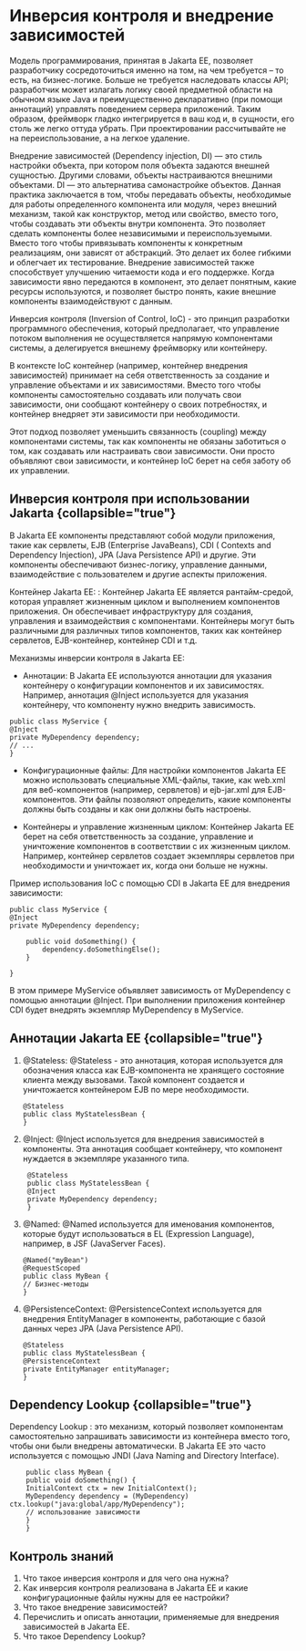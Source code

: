 # Инверсия контроля и внедрение зависимостей

Модель программирования, принятая в Jakarta EE, позволяет разработчику сосредоточиться именно на том, на чем требуется –
то есть, на бизнес-логике. Больше не требуется наследовать классы API; разработчик может излагать логику своей
предметной области на обычном языке Java и преимущественно декларативно (при помощи аннотаций) управлять поведением
сервера приложений. Таким образом, фреймворк гладко интегрируется в ваш код и, в сущности, его столь же легко оттуда
убрать. При проектировании рассчитывайте не на переиспользование, а на легкое удаление.

Внедрение зависимостей (Dependency injection, DI) — это стиль настройки объекта, при котором поля объекта задаются
внешней сущностью. Другими словами, объекты настраиваются внешними объектами. DI — это альтернатива самонастройке
объектов. Данная практика заключается в том, чтобы передавать объекты, необходимые для работы определенного компонента
или модуля, через внешний механизм, такой как конструктор, метод или свойство, вместо того, чтобы создавать эти объекты
внутри компонента. Это позволяет сделать компоненты более независимыми и переиспользуемыми. Вместо того чтобы
привязывать компоненты к конкретным реализациям, они зависят от абстракций. Это делает их более гибкими и облегчает их
тестирование. Внедрение зависимостей также способствует улучшению читаемости кода и его поддержке. Когда зависимости
явно передаются в компонент, это делает понятным, какие ресурсы используются, и позволяет быстро понять, какие внешние
компоненты взаимодействуют с данным.

Инверсия контроля (Inversion of Control, IoC) - это принцип разработки программного обеспечения, который предполагает,
что управление потоком выполнения не осуществляется напрямую компонентами системы, а делегируется внешнему фреймворку
или контейнеру.

В контексте IoC контейнер (например, контейнер внедрения зависимостей) принимает на себя ответственность за создание и
управление объектами и их зависимостями. Вместо того чтобы компоненты самостоятельно создавать или получать свои
зависимости, они сообщают контейнеру о своих потребностях, и контейнер внедряет эти зависимости при необходимости.

Этот подход позволяет уменьшить связанность (coupling) между компонентами системы, так как компоненты не обязаны
заботиться о том, как создавать или настраивать свои зависимости. Они просто объявляют свои зависимости, и контейнер IoC
берет на себя заботу об их управлении.

## Инверсия контроля при использовании Jakarta {collapsible="true"}

В Jakarta EE компоненты представляют собой модули приложения, такие как сервлеты, EJB (Enterprise JavaBeans), CDI (
Contexts and Dependency Injection), JPA (Java Persistence API) и другие. Эти компоненты обеспечивают бизнес-логику,
управление данными, взаимодействие с пользователем и другие аспекты приложения.

Контейнер Jakarta EE:
: Контейнер Jakarta EE является рантайм-средой, которая управляет жизненным циклом и выполнением компонентов
приложения. Он обеспечивает инфраструктуру для создания, управления и взаимодействия с компонентами. Контейнеры могут
быть различными для различных типов компонентов, таких как контейнер сервлетов, EJB-контейнер, контейнер CDI и т.д.

Механизмы инверсии контроля в Jakarta EE:

* Аннотации:
  В Jakarta EE используются аннотации для указания контейнеру о конфигурации компонентов и их зависимостях. Например,
  аннотация @Inject используется для указания контейнеру, что компоненту нужно внедрить зависимость.

```
public class MyService {
@Inject
private MyDependency dependency;
// ...
}
```

* Конфигурационные файлы:
  Для настройки компонентов Jakarta EE можно использовать специальные XML-файлы, такие, как web.xml для веб-компонентов
  (например, сервлетов) и ejb-jar.xml для EJB-компонентов. Эти файлы позволяют определить, какие компоненты должны быть
  созданы и как они должны быть настроены.

* Контейнеры и управление жизненным циклом:
  Контейнер Jakarta EE берет на себя ответственность за создание, управление и уничтожение компонентов в соответствии с
  их
  жизненным циклом. Например, контейнер сервлетов создает экземпляры сервлетов при необходимости и уничтожает их, когда
  они больше не нужны.

Пример использования IoC с помощью CDI в Jakarta EE для внедрения зависимости:

```
public class MyService {
@Inject
private MyDependency dependency;

    public void doSomething() {
        dependency.doSomethingElse();
    }

}
```

В этом примере MyService объявляет зависимость от MyDependency с помощью аннотации @Inject. При выполнении приложения
контейнер CDI будет внедрять экземпляр MyDependency в MyService.

## Аннотации Jakarta EE {collapsible="true"}

1. @Stateless:
   @Stateless - это аннотация, которая используется для обозначения класса как EJB-компонента не хранящего состояние
   клиента между вызовами. Такой компонент создается и уничтожается контейнером EJB по мере необходимости.
   ```
   @Stateless
   public class MyStatelessBean {
   }
   ```

2. @Inject:
   @Inject используется для внедрения зависимостей в компоненты. Эта аннотация сообщает контейнеру, что компонент
   нуждается в экземпляре указанного типа.
   ```
    @Stateless
    public class MyStatelessBean {
    @Inject
    private MyDependency dependency;
    }
    ```

3. @Named:
   @Named используется для именования компонентов, которые будут использоваться в EL (Expression Language), например, в
   JSF (JavaServer Faces).

    ```
    @Named("myBean")
    @RequestScoped
    public class MyBean {
    // Бизнес-методы
    }
    ```
4. @PersistenceContext:
   @PersistenceContext используется для внедрения EntityManager в компоненты, работающие с базой данных через JPA (Java
   Persistence API).

    ```
    @Stateless
    public class MyStatelessBean {
    @PersistenceContext
    private EntityManager entityManager;
    }
    ``` 

## Dependency Lookup {collapsible="true"}

Dependency Lookup
: это механизм, который позволяет компонентам самостоятельно запрашивать зависимости из контейнера вместо того, чтобы
они были внедрены автоматически. В Jakarta EE это часто используется с помощью JNDI (Java Naming and Directory
Interface).

```
    public class MyBean {
    public void doSomething() {
    InitialContext ctx = new InitialContext();
    MyDependency dependency = (MyDependency) ctx.lookup("java:global/app/MyDependency");
    // использование зависимости
    }
    }   
   ```

## Контроль знаний

1. Что такое инверсия контроля и для чего она нужна?
2. Как инверсия контроля реализована в Jakarta EE и какие конфигурационные файлы нужны для ее настройки?
3. Что такое внедрение зависимостей?
4. Перечислить и описать аннотации, применяемые для внедрения зависимостей в Jakarta EE.
5. Что такое Dependency Lookup?